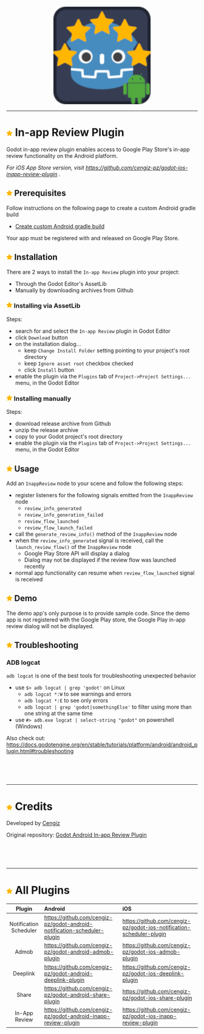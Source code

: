 <p align="center">
  <img width="256" height="256" src="demo/inappreview.png">
</p>

---
# ![](inappreview/addon_template/icon.png?raw=true) In-app Review Plugin
Godot in-app review plugin enables access to Google Play Store's in-app review functionality on the Android platform.

_For iOS App Store version, visit https://github.com/cengiz-pz/godot-ios-inapp-review-plugin ._

## ![](inappreview/addon_template/icon.png?raw=true) Prerequisites
Follow instructions on the following page to create a custom Android gradle build
- [Create custom Android gradle build](https://docs.godotengine.org/en/stable/tutorials/export/android_gradle_build.html)

Your app must be registered with and released on Google Play Store.

## ![](inappreview/addon_template/icon.png?raw=true) Installation
There are 2 ways to install the `In-app Review` plugin into your project:
- Through the Godot Editor's AssetLib
- Manually by downloading archives from Github

### ![](inappreview/addon_template/icon.png?raw=true) Installing via AssetLib
Steps:
- search for and select the `In-app Review` plugin in Godot Editor
- click `Download` button
- on the installation dialog...
	- keep `Change Install Folder` setting pointing to your project's root directory
	- keep `Ignore asset root` checkbox checked
	- click `Install` button
- enable the plugin via the `Plugins` tab of `Project->Project Settings...` menu, in the Godot Editor

### ![](inappreview/addon_template/icon.png?raw=true) Installing manually
Steps:
- download release archive from Github
- unzip the release archive
- copy to your Godot project's root directory
- enable the plugin via the `Plugins` tab of `Project->Project Settings...` menu, in the Godot Editor

## ![](inappreview/addon_template/icon.png?raw=true) Usage
Add an `InappReview` node to your scene and follow the following steps:
- register listeners for the following signals emitted from the `InappReview` node
	- `review_info_generated`
	- `review_info_generation_failed`
	- `review_flow_launched`
	- `review_flow_launch_failed`
- call the `generate_review_info()` method of the `InappReview` node
- when the `review_info_generated` signal is received, call the `launch_review_flow()` of the `InappReview` node
	- Google Play Store API will display a dialog
	- Dialog may not be displayed if the review flow was launched recently
- normal app functionality can resume when `review_flow_launched` signal is received

## ![](inappreview/addon_template/icon.png?raw=true) Demo
The demo app's only purpose is to provide sample code. Since the demo app is not registered with the Google Play store, the Google Play in-app review dialog will not be displayed.

## ![](inappreview/addon_template/icon.png?raw=true) Troubleshooting

### ADB logcat
`adb logcat` is one of the best tools for troubleshooting unexpected behavior
- use `$> adb logcat | grep 'godot'` on Linux
	- `adb logcat *:W` to see warnings and errors
	- `adb logcat *:E` to see only errors
	- `adb logcat | grep 'godot|somethingElse'` to filter using more than one string at the same time
- use `#> adb.exe logcat | select-string "godot"` on powershell (Windows)

Also check out:
https://docs.godotengine.org/en/stable/tutorials/platform/android/android_plugin.html#troubleshooting

<br/><br/><br/>

---
# ![](inappreview/addon_template/icon.png?raw=true) Credits
Developed by [Cengiz](https://github.com/cengiz-pz)

Original repository: [Godot Android In-app Review Plugin](https://github.com/cengiz-pz/godot-android-inapp-review-plugin)

<br/><br/><br/>

---
# ![](inappreview/addon_template/icon.png?raw=true) All Plugins

| Plugin | Android | iOS |
| :---: | :--- | :--- |
| Notification Scheduler | https://github.com/cengiz-pz/godot-android-notification-scheduler-plugin | https://github.com/cengiz-pz/godot-ios-notification-scheduler-plugin |
| Admob | https://github.com/cengiz-pz/godot-android-admob-plugin | https://github.com/cengiz-pz/godot-ios-admob-plugin |
| Deeplink | https://github.com/cengiz-pz/godot-android-deeplink-plugin | https://github.com/cengiz-pz/godot-ios-deeplink-plugin |
| Share | https://github.com/cengiz-pz/godot-android-share-plugin | https://github.com/cengiz-pz/godot-ios-share-plugin |
| In-App Review | https://github.com/cengiz-pz/godot-android-inapp-review-plugin | https://github.com/cengiz-pz/godot-ios-inapp-review-plugin |

